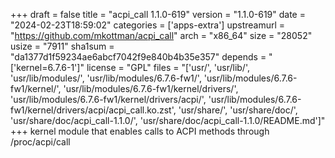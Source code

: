 +++
draft = false
title = "acpi_call 1.1.0-619"
version = "1.1.0-619"
date = "2024-02-23T18:59:02"
categories = ['apps-extra']
upstreamurl = "https://github.com/mkottman/acpi_call"
arch = "x86_64"
size = "28052"
usize = "7911"
sha1sum = "da1377d1f59234ae6abcf7042f9e840b4b35e357"
depends = "['kernel=6.7.6-1']"
license = "GPL"
files = "['usr/', 'usr/lib/', 'usr/lib/modules/', 'usr/lib/modules/6.7.6-fw1/', 'usr/lib/modules/6.7.6-fw1/kernel/', 'usr/lib/modules/6.7.6-fw1/kernel/drivers/', 'usr/lib/modules/6.7.6-fw1/kernel/drivers/acpi/', 'usr/lib/modules/6.7.6-fw1/kernel/drivers/acpi/acpi_call.ko.zst', 'usr/share/', 'usr/share/doc/', 'usr/share/doc/acpi_call-1.1.0/', 'usr/share/doc/acpi_call-1.1.0/README.md']"
+++
kernel module that enables calls to ACPI methods through /proc/acpi/call